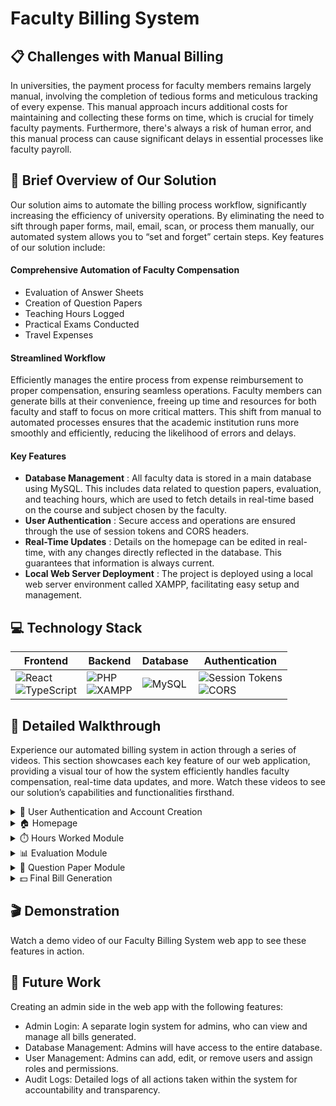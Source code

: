 # Faculty Billing System

## 📋 Challenges with Manual Billing
In universities, the payment process for faculty members remains largely manual, involving the completion of tedious forms and meticulous tracking of every expense. This manual approach incurs additional costs for maintaining and collecting these forms on time, which is crucial for timely faculty payments. Furthermore, there's always a risk of human error, and this manual process can cause significant delays in essential processes like faculty payroll.

## 🚀 Brief Overview of Our Solution
Our solution aims to automate the billing process workflow, significantly increasing the efficiency of university operations. By eliminating the need to sift through paper forms, mail, email, scan, or process them manually, our automated system allows you to “set and forget” certain steps. Key features of our solution include:

#### Comprehensive Automation of Faculty Compensation
- Evaluation of Answer Sheets
- Creation of Question Papers
- Teaching Hours Logged
- Practical Exams Conducted
- Travel Expenses

#### Streamlined Workflow
Efficiently manages the entire process from expense reimbursement to proper compensation, ensuring seamless operations. Faculty members can generate bills at their convenience, freeing up time and resources for both faculty and staff to focus on more critical matters. This shift from manual to automated processes ensures that the academic institution runs more smoothly and efficiently, reducing the likelihood of errors and delays.

#### Key Features
- **Database Management** : All faculty data is stored in a main database using MySQL. This includes data related to question papers, evaluation, and teaching hours, which are used to fetch details in real-time based on the course and subject chosen by the faculty.
- **User Authentication** : Secure access and operations are ensured through the use of session tokens and CORS headers.
- **Real-Time Updates** : Details on the homepage can be edited in real-time, with any changes directly reflected in the database. This guarantees that information is always current.
- **Local Web Server Deployment** : The project is deployed using a local web server environment called XAMPP, facilitating easy setup and management.

## 💻 Technology Stack 

| Frontend                                  | Backend                                       | Database                               | Authentication                               |
|-------------------------------------------|-----------------------------------------------|----------------------------------------|----------------------------------------------|
| ![React](https://img.shields.io/badge/-React-61DAFB?logo=react&logoColor=white) <br> ![TypeScript](https://img.shields.io/badge/-TypeScript-3178C6?logo=typescript&logoColor=white) | ![PHP](https://img.shields.io/badge/-PHP-777BB4?logo=php&logoColor=white) <br> ![XAMPP](https://img.shields.io/badge/-XAMPP-FB7A24?logo=xampp&logoColor=white) | ![MySQL](https://img.shields.io/badge/-MySQL-4479A1?logo=mysql&logoColor=white) | ![Session Tokens](https://img.shields.io/badge/-Session%20Tokens-000000?logo=key&logoColor=white) <br> ![CORS](https://img.shields.io/badge/-CORS-000000?logo=shield&logoColor=white) |

## 🎥 Detailed Walkthrough
Experience our automated billing system in action through a series of videos. This section showcases each key feature of our web application, providing a visual tour of how the system efficiently handles faculty compensation, real-time data updates, and more. Watch these videos to see our solution’s capabilities and functionalities firsthand.

<details>
<summary>🔑 User Authentication and Account Creation</summary>
  
  - Login: Users can log in using their email ID and password if they already have an account.

  [login.webm](https://github.com/user-attachments/assets/5acca6f9-14f8-47e4-b68c-83390114d5ee)

  - Sign Up: New users can create an account by providing necessary details.

</details>

<details>
  <summary>🏠 Homepage</summary>
  The homepage provides a comprehensive display of user details, including:
   
  - Profile Information: Name, email, contact number, and profile picture.
  - Role and Designation: Faculty role and designation within the university.
  - Bank Details: Bank account number, IFSC code, and other relevant banking information.
  - Edit Options for updating personal information, changing passwords, and managing preferences.

  [editing_details.webm](https://github.com/user-attachments/assets/56718454-ff9c-49e7-ad5a-b1afe6c5603a)
</details>

<details>
  <summary>⏱️ Hours Worked Module</summary>
   
  - Input Details: Users can input their designation and the number of hours taught, which will be compensated on an hourly basis.
  - Total Amount: The total amount is generated based on the hours input.
  [hours_taught.webm](https://github.com/user-attachments/assets/68b201b0-b201-488f-93fe-dfefe39fb3bc)     
</details>

<details>
  <summary>📊 Evaluation Module</summary>
   
  - Input Details: Users can input the number of students whose sheets are checked, degree, year, number of students, and whether the question paper was made by the faculty.
  - Multiple Entries: Users can add multiple entries by submitting each set of details, with a table below recording all entries for this module.
  - Entry Management: Option to edit or delete existing entries directly from the table.

  [evaluation.webm](https://github.com/user-attachments/assets/c649b092-fb7d-42f4-a72c-17d8c4974748)
</details>

<details>
  <summary>📄 Question Paper Module</summary>
   
  - Input Details: Users can input which subject question paper was set, subject code, degree, and year.
  - Multiple Entries: Similar to the Evaluation module, users can add multiple entries with a table below recording all entries.
  - Entry Management: Option to edit or delete existing entries directly from the table.

  [question_paper.webm](https://github.com/user-attachments/assets/01621b2e-2d1f-4537-954b-0964bf89522a)
</details>

<details>
  <summary>💵 Final Bill Generation</summary>
   
  - Generate Bill: Users can click on the "Submit and Generate Bill" button to compile entries across different modules and display the final amount.
  - Bill Summary: A detailed breakdown of the bill, including individual entries from each module, total amounts.
  - Download Print Option: Users can download and print the final bill for their records.

  [bill-generation.webm](https://github.com/user-attachments/assets/076a24b6-3ef8-4fbe-bcf3-3bd34d919402)
</details>

## 🎬 Demonstration
Watch a demo video of our Faculty Billing System web app to see these features in action.

## 🚀 Future Work
Creating an admin side in the web app with the following features:
- Admin Login: A separate login system for admins, who can view and manage all bills generated.
- Database Management: Admins will have access to the entire database.
- User Management: Admins can add, edit, or remove users and assign roles and permissions.
- Audit Logs: Detailed logs of all actions taken within the system for accountability and transparency.
